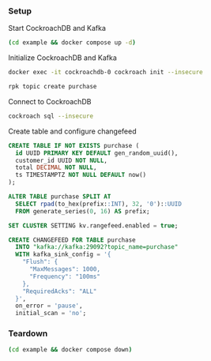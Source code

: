 ### Setup

Start CockroachDB and Kafka

```sh
(cd example && docker compose up -d)
```

Initialize CockroachDB and Kafka

```sh
docker exec -it cockroachdb-0 cockroach init --insecure

rpk topic create purchase
```

Connect to CockroachDB

```sh
cockroach sql --insecure
```

Create table and configure changefeed

```sql
CREATE TABLE IF NOT EXISTS purchase (
  id UUID PRIMARY KEY DEFAULT gen_random_uuid(),
  customer_id UUID NOT NULL,
  total DECIMAL NOT NULL,
  ts TIMESTAMPTZ NOT NULL DEFAULT now()
);

ALTER TABLE purchase SPLIT AT
  SELECT rpad(to_hex(prefix::INT), 32, '0')::UUID
  FROM generate_series(0, 16) AS prefix;

SET CLUSTER SETTING kv.rangefeed.enabled = true;

CREATE CHANGEFEED FOR TABLE purchase
  INTO "kafka://kafka:29092?topic_name=purchase"
  WITH kafka_sink_config = '{
    "Flush": {
      "MaxMessages": 1000,
      "Frequency": "100ms"
    },
    "RequiredAcks": "ALL"
  }',
  on_error = 'pause',
  initial_scan = 'no';
```

### Teardown

```sh
(cd example && docker compose down)
```
